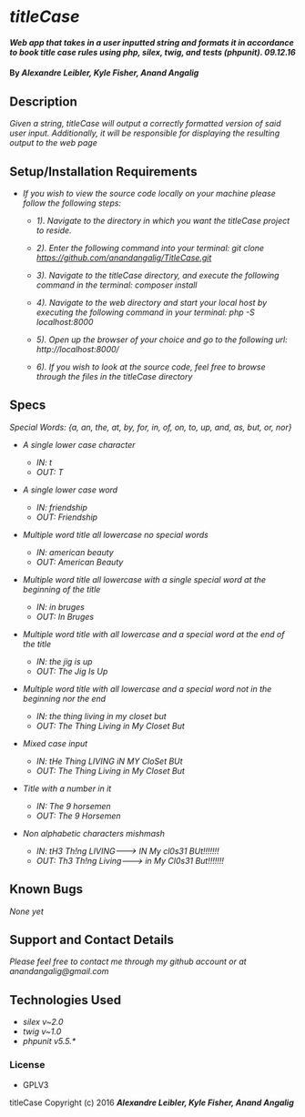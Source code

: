 # _titleCase_

#### _Web app that takes in a user inputted string and formats it in accordance to book title case rules using php, silex, twig, and tests (phpunit). 09.12.16_

#### By _**Alexandre Leibler, Kyle Fisher, Anand Angalig**_


## Description

_Given a string, titleCase will output a correctly formatted version of said user input. Additionally, it will be responsible for displaying the resulting output to the web page_


## Setup/Installation Requirements

* _If you wish to view the source code locally on your machine please follow the following steps:_

  +  _1). Navigate to the directory in which you want the titleCase project to reside._

  +  _2). Enter the following command into your terminal:_
        _git clone https://github.com/anandangalig/TitleCase.git_

  +  _3). Navigate to the titleCase directory, and execute the following command in the terminal:_
          _composer install_

  +  _4). Navigate to the web directory and start your local host by executing the following command in your terminal:_
          _php -S localhost:8000_

  +  _5). Open up the browser of your choice and go to the following url:_
          _http://localhost:8000/_

  +  _6). If you wish to look at the source code, feel free to browse through the files in the titleCase directory_


## Specs

_Special Words: {a, an, the, at, by, for, in, of, on, to, up, and, as, but, or, nor}_

* _A single lower case character_
  + _IN:  t_
  + _OUT: T_

* _A single lower case word_
  + _IN:  friendship_
  + _OUT: Friendship_

* _Multiple word title all lowercase no special words_
  + _IN:  american beauty_
  + _OUT: American Beauty_

* _Multiple word title all lowercase with a single special word at the beginning of the title_
  + _IN:  in bruges_
  + _OUT: In Bruges_

* _Multiple word title with all lowercase and a special word at the end of the title_
  + _IN:  the jig is up_
  + _OUT: The Jig Is Up_

* _Multiple word title with all lowercase and a special word not in the beginning nor the end_
  + _IN:  the thing living in my closet but_
  + _OUT: The Thing Living in My Closet But_

* _Mixed case input_
  + _IN:  tHe Thing LIVING iN MY CloSet BUt_
  + _OUT: The Thing Living in My Closet But_

* _Title with a number in it_
  + _IN:  The 9 horsemen_
  + _OUT: The 9 Horsemen_

* _Non alphabetic characters mishmash_
  + _IN:  tH3 Th!ng LIVING---> IN My cl0s31 BUt!!!!!!!_
  + _OUT: Th3 Th!ng Living---> in My Cl0s31 But!!!!!!!_



## Known Bugs

_None yet_


## Support and Contact Details

_Please feel free to contact me through my github account or at anandangalig@gmail.com_

## Technologies Used

* _silex v~2.0_
* _twig v~1.0_
* _phpunit v5.5.*_



### License

* GPLV3

titleCase Copyright (c) 2016 **_Alexandre Leibler, Kyle Fisher, Anand Angalig_**
